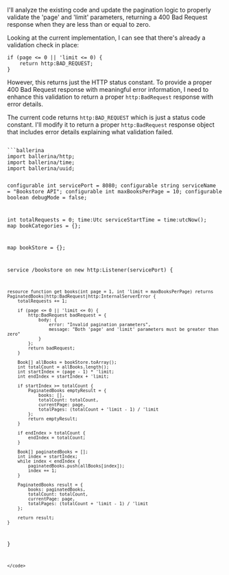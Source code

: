 I'll analyze the existing code and update the pagination logic to properly validate the 'page' and 'limit' parameters, returning a 400 Bad Request response when they are less than or equal to zero.

Looking at the current implementation, I can see that there's already a validation check in place:

```ballerina
if (page <= 0 || 'limit <= 0) {
    return http:BAD_REQUEST;
}
```

However, this returns just the HTTP status constant. To provide a proper 400 Bad Request response with meaningful error information, I need to enhance this validation to return a proper `http:BadRequest` response with error details.

The current code returns `http:BAD_REQUEST` which is just a status code constant. I'll modify it to return a proper `http:BadRequest` response object that includes error details explaining what validation failed.

<code filename="main.bal">
```ballerina
import ballerina/http;
import ballerina/time;
import ballerina/uuid;

configurable int servicePort = 8080;
configurable string serviceName = "Bookstore API";
configurable int maxBooksPerPage = 10;
configurable boolean debugMode = false;

int totalRequests = 0;
time:Utc serviceStartTime = time:utcNow();
map<BookCategory> bookCategories = {};

map<Book> bookStore = {};

service /bookstore on new http:Listener(servicePort) {

    resource function get books(int page = 1, int 'limit = maxBooksPerPage) returns PaginatedBooks|http:BadRequest|http:InternalServerError {
        totalRequests += 1;

        if (page <= 0 || 'limit <= 0) {
            http:BadRequest badRequest = {
                body: {
                    error: "Invalid pagination parameters",
                    message: "Both 'page' and 'limit' parameters must be greater than zero"
                }
            };
            return badRequest;
        }

        Book[] allBooks = bookStore.toArray();
        int totalCount = allBooks.length();
        int startIndex = (page - 1) * 'limit;
        int endIndex = startIndex + 'limit;

        if startIndex >= totalCount {
            PaginatedBooks emptyResult = {
                books: [],
                totalCount: totalCount,
                currentPage: page,
                totalPages: (totalCount + 'limit - 1) / 'limit
            };
            return emptyResult;
        }

        if endIndex > totalCount {
            endIndex = totalCount;
        }

        Book[] paginatedBooks = [];
        int index = startIndex;
        while index < endIndex {
            paginatedBooks.push(allBooks[index]);
            index += 1;
        }

        PaginatedBooks result = {
            books: paginatedBooks,
            totalCount: totalCount,
            currentPage: page,
            totalPages: (totalCount + 'limit - 1) / 'limit
        };

        return result;
    }
}
```
</code>